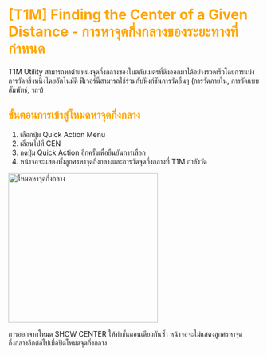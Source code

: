 # <span style="color: orange">[T1M] Finding the Center of a Given Distance - การหาจุดกึ่งกลางของระยะทางที่กำหนด</span>

T1M Utility สามารถหาตำแหน่งจุดกึ่งกลางของใบตลับเมตรที่ดึงออกมาได้อย่างรวดเร็วโดยการแบ่งการวัดครึ่งหนึ่งโดยอัตโนมัติ ฟีเจอร์นี้สามารถใช้ร่วมกับฟังก์ชันการวัดอื่นๆ (การวัดภายใน, การวัดแบบสัมพัทธ์, ฯลฯ)

## <span style="color: orange">ขั้นตอนการเข้าสู่โหมดหาจุดกึ่งกลาง</span>

1. เลือกปุ่ม Quick Action Menu
2. เลื่อนไปที่ CEN
3. กดปุ่ม Quick Action อีกครั้งเพื่อยืนยันการเลือก
4. หน้าจอจะแสดงทั้งลูกศรหาจุดกึ่งกลางและการวัดจุดกึ่งกลางที่ T1M กำลังวัด

<img src="https://support.reekon.tools/hc/article_attachments/37918449739412" alt="โหมดหาจุดกึ่งกลาง" width="300">

การออกจากโหมด SHOW CENTER ให้ทำขั้นตอนเดียวกันซ้ำ หน้าจอจะไม่แสดงลูกศรหาจุดกึ่งกลางอีกต่อไปเมื่อปิดโหมดจุดกึ่งกลาง

